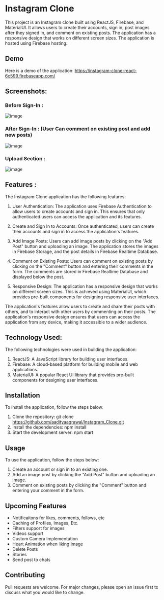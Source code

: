 # Instagram Clone

This project is an Instagram clone built using ReactJS, Firebase, and MaterialUI. It allows users to create their accounts, sign in, post images after they signed in, and comment on existing posts. The application has a responsive design that works on different screen sizes. The application is hosted using Firebase hosting.

## Demo 
Here is a demo of the application: https://instagram-clone-react-6c599.firebaseapp.com/


## Screenshots:
### Before Sign-In :
![image](https://user-images.githubusercontent.com/74168474/227580763-aa5b6003-a7e9-410c-81d6-49b7c0158d55.png)
### After Sign-In : (User Can comment on existing post and add new posts)
![image](https://user-images.githubusercontent.com/74168474/227581041-3e4fe13d-1c73-4e28-88ae-320e23294877.png)
### Upload Section :
![image](https://user-images.githubusercontent.com/74168474/227581120-7b6715a7-d5c3-4e41-8ebc-bdb6f5d11761.png)


## Features :

The Instagram Clone application has the following features:

1. User Authentication: The application uses Firebase Authentication to allow users to create accounts and sign in. This ensures that only authenticated users can access the application and its features.

2. Create and Sign In to Accounts: Once authenticated, users can create their accounts and sign in to access the application's features.

3. Add Image Posts: Users can add image posts by clicking on the "Add Post" button and uploading an image. The application stores the images in Firebase Storage, and the post details in Firebase Realtime Database.

4. Comment on Existing Posts: Users can comment on existing posts by clicking on the "Comment" button and entering their comments in the form. The comments are stored in Firebase Realtime Database and displayed below the post.

5. Responsive Design: The application has a responsive design that works on different screen sizes. This is achieved using MaterialUI, which provides pre-built components for designing responsive user interfaces.

The application's features allow users to create and share their posts with others, and to interact with other users by commenting on their posts. The application's responsive design ensures that users can access the application from any device, making it accessible to a wider audience.

## Technology Used: 
The following technologies were used in building the application:

1. ReactJS: A JavaScript library for building user interfaces.
2. Firebase: A cloud-based platform for building mobile and web applications.
3. MaterialUI: A popular React UI library that provides pre-built components for designing user interfaces.

## Installation
To install the application, follow the steps below:

1. Clone the repository: git clone https://github.com/aadityaagrawal/Instagram_Clone.git
2. Install the dependencies: npm install
3. Start the development server: npm start


## Usage
To use the application, follow the steps below:

1. Create an account or sign in to an existing one.
2. Add an image post by clicking the "Add Post" button and uploading an image.
3. Comment on existing posts by clicking the "Comment" button and entering your comment in the form.

## Upcoming Features
* Notificaitons for likes, comments, follows, etc
* Caching of Profiles, Images, Etc.
* Filters support for images
* Videos support
* Custom Camera Implementation
* Heart Animation when liking image
* Delete Posts
* Stories
* Send post to chats


## Contributing
Pull requests are welcome. For major changes, please open an issue first to discuss what you would like to change.




